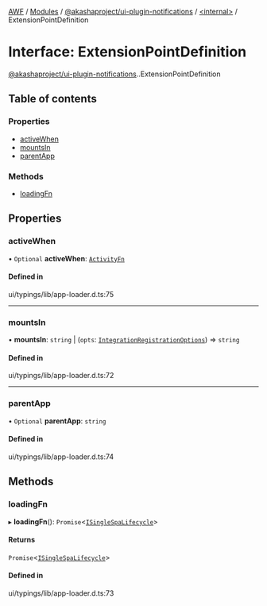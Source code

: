 [AWF](../README.md) / [Modules](../modules.md) / [@akashaproject/ui-plugin-notifications](../modules/akashaproject_ui_plugin_notifications.md) / [<internal\>](../modules/akashaproject_ui_plugin_notifications._internal_.md) / ExtensionPointDefinition

# Interface: ExtensionPointDefinition

[@akashaproject/ui-plugin-notifications](../modules/akashaproject_ui_plugin_notifications.md).[<internal>](../modules/akashaproject_ui_plugin_notifications._internal_.md).ExtensionPointDefinition

## Table of contents

### Properties

- [activeWhen](akashaproject_ui_plugin_notifications._internal_.ExtensionPointDefinition.md#activewhen)
- [mountsIn](akashaproject_ui_plugin_notifications._internal_.ExtensionPointDefinition.md#mountsin)
- [parentApp](akashaproject_ui_plugin_notifications._internal_.ExtensionPointDefinition.md#parentapp)

### Methods

- [loadingFn](akashaproject_ui_plugin_notifications._internal_.ExtensionPointDefinition.md#loadingfn)

## Properties

### activeWhen

• `Optional` **activeWhen**: [`ActivityFn`](../modules/akashaproject_ui_plugin_notifications._internal_.md#activityfn)

#### Defined in

ui/typings/lib/app-loader.d.ts:75

___

### mountsIn

• **mountsIn**: `string` \| (`opts`: [`IntegrationRegistrationOptions`](akashaproject_ui_plugin_notifications._internal_.IntegrationRegistrationOptions.md)) => `string`

#### Defined in

ui/typings/lib/app-loader.d.ts:72

___

### parentApp

• `Optional` **parentApp**: `string`

#### Defined in

ui/typings/lib/app-loader.d.ts:74

## Methods

### loadingFn

▸ **loadingFn**(): `Promise`<[`ISingleSpaLifecycle`](akashaproject_ui_plugin_notifications._internal_.ISingleSpaLifecycle.md)\>

#### Returns

`Promise`<[`ISingleSpaLifecycle`](akashaproject_ui_plugin_notifications._internal_.ISingleSpaLifecycle.md)\>

#### Defined in

ui/typings/lib/app-loader.d.ts:73
